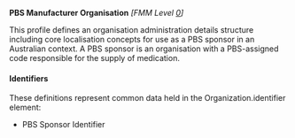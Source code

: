 **PBS Manufacturer Organisation** *[FMM Level [0](http://build.fhir.org/versions.html#maturity)]*

This profile defines an organisation administration details structure including core localisation concepts for use as a PBS sponsor in an Australian context. A PBS sponsor is an organisation with a PBS-assigned code responsible for the supply of medication.

#### Identifiers
These definitions represent common data held in the Organization.identifier element:

* PBS Sponsor Identifier 